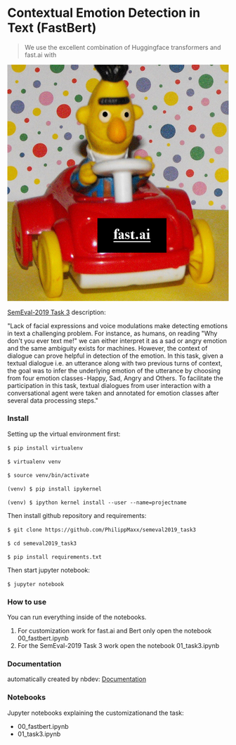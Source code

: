 # Contextual Emotion Detection in Text (FastBert) 
> We use the excellent combination of Huggingface transformers and fast.ai with 


![FastBert.jpg](data/fastbert.jpg)

[SemEval-2019 Task 3](https://www.aclweb.org/anthology/S19-2005.pdf) description: 

"Lack of facial expressions and voice modulations make detecting emotions in text a challenging problem. For instance, as humans, on reading "Why don't you ever text me!" we can either interpret it as a sad or angry emotion and the same ambiguity exists for machines. However, the context of dialogue can prove helpful in detection of the emotion. In this task, given a textual dialogue i.e. an utterance along with two previous turns of context, the goal was to infer the underlying emotion of the utterance by choosing from four emotion classes - Happy, Sad, Angry and Others. To facilitate the participation in this task, textual dialogues from user interaction with a conversational agent were taken and annotated for emotion classes after several data processing steps."

### Install

Setting up the virtual environment first:

`$ pip install virtualenv`

`$ virtualenv venv`

`$ source venv/bin/activate`

`(venv) $ pip install ipykernel`

`(venv) $ ipython kernel install --user --name=projectname`

Then install github repository and requirements:

`$ git clone https://github.com/PhilippMaxx/semeval2019_task3`

`$ cd semeval2019_task3`

`$ pip install requirements.txt`

Then start jupyter notebook:

`$ jupyter notebook`

### How to use

You can run everything inside of the notebooks.

1. For customization work for fast.ai and Bert only open the notebook 00_fastbert.ipynb
2. For the SemEval-2019 Task 3 work open the notebook 01_task3.ipynb

### Documentation
automatically created by nbdev: [Documentation](https://PhilippMaxx.github.io/semeval2019_task3/)

### Notebooks

Jupyter notebooks explaining the customizationand the task:
* 00_fastbert.ipynb
* 01_task3.ipynb
